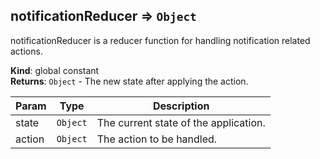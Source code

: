 <a name="notificationReducer"></a>

## notificationReducer ⇒ <code>Object</code>
notificationReducer is a reducer function for handling notification related actions.

**Kind**: global constant  
**Returns**: <code>Object</code> - The new state after applying the action.  

| Param | Type | Description |
| --- | --- | --- |
| state | <code>Object</code> | The current state of the application. |
| action | <code>Object</code> | The action to be handled. |

